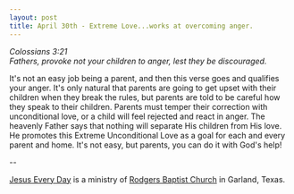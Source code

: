 ```yaml
---
layout: post
title: April 30th - Extreme Love...works at overcoming anger.
---
```


_Colossians 3:21  
Fathers, provoke not your children to anger, lest they be
discouraged._

It's not an easy job being a parent, and then this verse goes and
qualifies your anger. It's only natural that parents are going to get
upset with their children when they break the rules, but parents are
told to be careful how they speak to their children. Parents must
temper their correction with unconditional love, or a child will feel
rejected and react in anger. The heavenly Father says that nothing
will separate His children from His love. He promotes this Extreme
Unconditional Love as a goal for each and every parent and home. It's
not easy, but parents, you can do it with God's help!

 --

<a href=http://jesuseveryday.net>Jesus Every Day</a> is a ministry of <a href=http://rodgersbaptist.net>Rodgers Baptist Church</a> in Garland, Texas.
